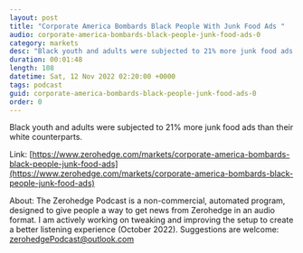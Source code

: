 ```yaml
---
layout: post
title: "Corporate America Bombards Black People With Junk Food Ads "
audio: corporate-america-bombards-black-people-junk-food-ads-0
category: markets
desc: "Black youth and adults were subjected to 21% more junk food ads than their white counterparts."
duration: 00:01:48
length: 108
datetime: Sat, 12 Nov 2022 02:20:00 +0000
tags: podcast
guid: corporate-america-bombards-black-people-junk-food-ads-0
order: 0
---
```

Black youth and adults were subjected to 21% more junk food ads than their white counterparts.

Link: [https://www.zerohedge.com/markets/corporate-america-bombards-black-people-junk-food-ads](https://www.zerohedge.com/markets/corporate-america-bombards-black-people-junk-food-ads)

About: The Zerohedge Podcast is a non-commercial, automated program, designed to give people a way to get news from Zerohedge in an audio format.  I am actively working on tweaking and improving the setup to create a better listening experience (October 2022).  Suggestions are welcome: [zerohedgePodcast@outlook.com](mailto:zerohedgePodcast@outlook.com)